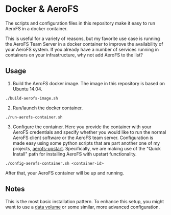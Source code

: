 Docker & AeroFS
===

The scripts and configuration files in this repository make it easy to run AeroFS in a docker container.

This is useful for a variety of reasons, but my favorite use case is running the AeroFS Team Server in a docker container to improve the availability of your AeroFS system. If you already have a number of services running in containers on your infrastructure, why not add AeroFS to the list?

Usage
---

1. Build the AeroFS docker image. The image in this repository is based on Ubuntu 14.04.

```
./build-aerofs-image.sh
```

2. Run/launch the docker container.

```
./run-aerofs-container.sh
```

3. Configure the container. Here you provide the container with your AeroFS credentials and specify whether you would like to run the normal AeroFS client software or the AeroFS team server. Configuration is made easy using some python scripts that are part another one of my projects, [aerofs-upstart](https://github.com/mpillar/aerofs-upstart). Specifically, we are making use of the "Quick Install" path for installing AeroFS with upstart functionality.

```
./config-aerofs-container.sh <container-id>
```

After that, your AeroFS container will be up and running.

Notes
---

This is the most basic installation pattern. To enhance this setup, you might want to use a [data volume](http://docs.docker.com/userguide/dockervolumes/) or some similar, more advanced configuration.

